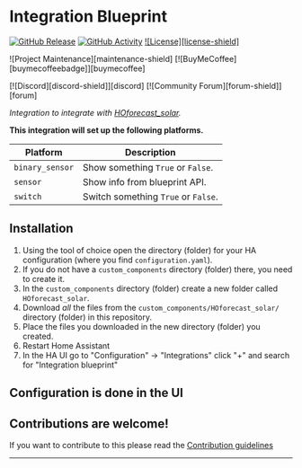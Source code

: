 # Integration Blueprint

[![GitHub Release][releases-shield]][releases]
[![GitHub Activity][commits-shield]][commits]
[![License][license-shield]](LICENSE)

![Project Maintenance][maintenance-shield]
[![BuyMeCoffee][buymecoffeebadge]][buymecoffee]

[![Discord][discord-shield]][discord]
[![Community Forum][forum-shield]][forum]

_Integration to integrate with [HOforecast_solar][HOforecast_solar]._

**This integration will set up the following platforms.**

Platform | Description
-- | --
`binary_sensor` | Show something `True` or `False`.
`sensor` | Show info from blueprint API.
`switch` | Switch something `True` or `False`.

## Installation

1. Using the tool of choice open the directory (folder) for your HA configuration (where you find `configuration.yaml`).
1. If you do not have a `custom_components` directory (folder) there, you need to create it.
1. In the `custom_components` directory (folder) create a new folder called `HOforecast_solar`.
1. Download _all_ the files from the `custom_components/HOforecast_solar/` directory (folder) in this repository.
1. Place the files you downloaded in the new directory (folder) you created.
1. Restart Home Assistant
1. In the HA UI go to "Configuration" -> "Integrations" click "+" and search for "Integration blueprint"

## Configuration is done in the UI

<!---->

## Contributions are welcome!

If you want to contribute to this please read the [Contribution guidelines](CONTRIBUTING.md)

***

[HOforecast_solar]: https://github.com/LustigePerson/HOforecast_solar
[commits-shield]: https://img.shields.io/github/commit-activity/y/LustigePerson/HOforecast_solar.svg?style=for-the-badge
[commits]: https://github.com/LustigePerson/HOforecast_solar/commits/main
[releases-shield]: https://img.shields.io/github/release/LustigePerson/HOforecast_solar.svg?style=for-the-badge
[releases]: https://github.com/LustigePerson/HOforecast_solar/releases
